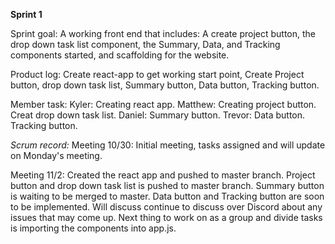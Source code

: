__Sprint 1__

Sprint goal:  A working front end that includes: A create project button, the drop down task list component, the Summary, Data, and Tracking components started, and scaffolding for the website.

Product log: Create react-app to get working start point, Create Project button, drop down task list, Summary button, Data button, Tracking button.

Member task: Kyler: Creating react app.
             Matthew: Creating project button. Creat drop down task list.
             Daniel: Summary button.
             Trevor: Data button. Tracking button.
             
_Scrum record:_ 
Meeting 10/30:
Initial meeting, tasks assigned and will update on Monday's meeting. 

Meeting 11/2:
Created the react app and pushed to master branch. Project button and drop down task list is pushed to master branch. Summary button is waiting to be merged to master. Data button and Tracking button are soon to be implemented. Will discuss continue to discuss over Discord about any issues that may come up. Next thing to work on as a group and divide tasks is importing the components into app.js.
